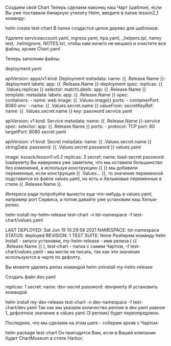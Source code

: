 Создаем свой Chart
Теперь сделаем наконец наш Чарт (шаблон), если Вы уже поставили бинарную утилиту Helm, введите в папке lesson2_1 команду:

helm create test-chart
В папке создастся целое дерево для шаблонов:



Удалите serviceaccount.yaml, ingress.yaml, hpa.yaml, _helpers.tpl, папку test, .helmignore, NOTES.txt, чтобы нам ничего не мешало и очистите все файлы, кроме Chart.yaml



Теперь заполним файлы:

deployment.yaml

apiVersion: apps/v1
kind: Deployment
metadata:
  name: {{ .Release.Name }}-deployment
  labels:
    app: {{ .Release.Name }}-deployment
spec:
  replicas: {{ .Values.replicas }}
  selector:
    matchLabels:
      app: {{ .Release.Name }}
  template:
    metadata:
      labels:
        app: {{ .Release.Name }}
    spec:  
      containers:
      - name: web
        image: {{ .Values.image}}
        ports:
        - containerPort: 8080
        env:
          - name: {{ .Values.secret.name }}
            valueFrom:
              secretKeyRef:
                name: {{ .Values.secret.name }}
                key: password
service.yaml

apiVersion: v1
kind: Service
metadata:
  name: {{ .Release.Name }}-service
spec:
  selector:
    app: {{ .Release.Name }}
  ports:
    - protocol: TCP
      port: 80
      targetPort: 8080
secret.yaml

apiVersion: v1
kind: Secret
metadata:
  name: {{ .Values.secret.name }}
stringData:
  password: {{ .Values.secret.password }}
values.yaml

image: ksxack/lesson1:v0.2
replicas: 3
secret:
  name: load-secret
  password: loadqwerty
Вы наверняка уже заметили, что мы оставили большинство без изменений, а используя конструкцию {{ }} мы добавили переменные, если конструкция {{ .Values... }}, то значение переменной подставится из файла values.yaml, но есть и Хельмовые переменные в стиле {{ .Release.Name }}.

Интереса ради попробуйте вынести еще что-нибудь в values.yaml, например port Сервиса, а потом давайте уже установим наш Хельм-релиз:

helm install my-helm-release  test-chart -n tst-namespace -f test-chart/values.yaml

LAST DEPLOYED: Sat Jun 19 10:29:58 2021
NAMESPACE: tst-namespace
STATUS: deployed
REVISION: 1
TEST SUITE: None
Разберем команду helm Install - запуск установки, my-helm-release - имя релиза ( {{ .Release.Name }} ), test-chart - папка с самим Чартом, -f test-chart/values.yaml - мы могли не писать, так как эти значения используются в чарте по дефолту. 

Вы можете удалить релиз командой helm uninstall my-helm-release

Создать файл dev.yaml

replicas: 1
secret:
  name: dev-secret
  password: devqwerty
И установить командой 

helm install my-dev-release  test-chart -n dev-namespace -f test-chart/dev.yaml
Так как мы указали количество реплик в dev.yaml равное 1, дефолтное значение в values.yaml (3 реплик) будет переопредлено.

Последнее, что мы сделаем на этом шаге - соберем архив с Чартом:

helm package test-chart 
Он пригодится Вам, если в Вашей компании будет ChartMuseum в стиле Harbor.
